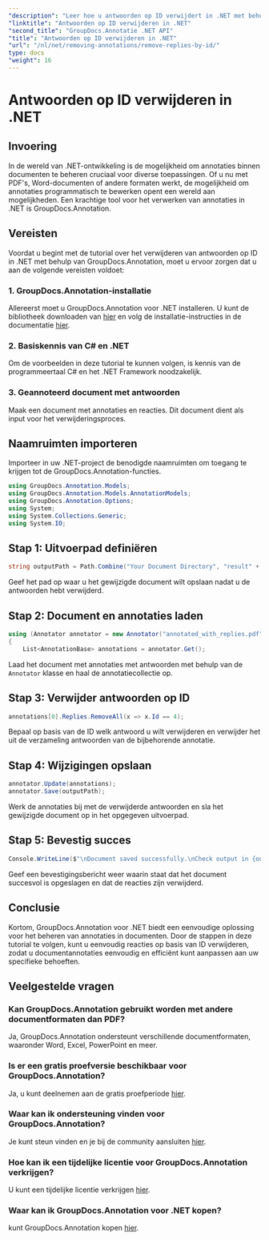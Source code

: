 ```yaml
---
"description": "Leer hoe u antwoorden op ID verwijdert in .NET met behulp van GroupDocs.Annotation. Volg onze stapsgewijze handleiding voor efficiënt beheer van documentannotaties."
"linktitle": "Antwoorden op ID verwijderen in .NET"
"second_title": "GroupDocs.Annotatie .NET API"
"title": "Antwoorden op ID verwijderen in .NET"
"url": "/nl/net/removing-annotations/remove-replies-by-id/"
type: docs
"weight": 16
---
```


# Antwoorden op ID verwijderen in .NET

## Invoering
In de wereld van .NET-ontwikkeling is de mogelijkheid om annotaties binnen documenten te beheren cruciaal voor diverse toepassingen. Of u nu met PDF's, Word-documenten of andere formaten werkt, de mogelijkheid om annotaties programmatisch te bewerken opent een wereld aan mogelijkheden. Een krachtige tool voor het verwerken van annotaties in .NET is GroupDocs.Annotation.
## Vereisten
Voordat u begint met de tutorial over het verwijderen van antwoorden op ID in .NET met behulp van GroupDocs.Annotation, moet u ervoor zorgen dat u aan de volgende vereisten voldoet:
### 1. GroupDocs.Annotation-installatie
Allereerst moet u GroupDocs.Annotation voor .NET installeren. U kunt de bibliotheek downloaden van [hier](https://releases.groupdocs.com/annotation/net/) en volg de installatie-instructies in de documentatie [hier](https://tutorials.groupdocs.com/annotation/net/).
### 2. Basiskennis van C# en .NET
Om de voorbeelden in deze tutorial te kunnen volgen, is kennis van de programmeertaal C# en het .NET Framework noodzakelijk.
### 3. Geannoteerd document met antwoorden
Maak een document met annotaties en reacties. Dit document dient als input voor het verwijderingsproces.

## Naamruimten importeren
Importeer in uw .NET-project de benodigde naamruimten om toegang te krijgen tot de GroupDocs.Annotation-functies.
```csharp
using GroupDocs.Annotation.Models;
using GroupDocs.Annotation.Models.AnnotationModels;
using GroupDocs.Annotation.Options;
using System;
using System.Collections.Generic;
using System.IO;
```
## Stap 1: Uitvoerpad definiëren
```csharp
string outputPath = Path.Combine("Your Document Directory", "result" + Path.GetExtension("input.pdf"));
```
Geef het pad op waar u het gewijzigde document wilt opslaan nadat u de antwoorden hebt verwijderd.
## Stap 2: Document en annotaties laden
```csharp
using (Annotator annotator = new Annotator("annotated_with_replies.pdf"))
{
    List<AnnotationBase> annotations = annotator.Get();
```
Laad het document met annotaties met antwoorden met behulp van de `Annotator` klasse en haal de annotatiecollectie op.
## Stap 3: Verwijder antwoorden op ID
```csharp
annotations[0].Replies.RemoveAll(x => x.Id == 4);
```
Bepaal op basis van de ID welk antwoord u wilt verwijderen en verwijder het uit de verzameling antwoorden van de bijbehorende annotatie.
## Stap 4: Wijzigingen opslaan
```csharp
annotator.Update(annotations);
annotator.Save(outputPath);
```
Werk de annotaties bij met de verwijderde antwoorden en sla het gewijzigde document op in het opgegeven uitvoerpad.
## Stap 5: Bevestig succes
```csharp
Console.WriteLine($"\nDocument saved successfully.\nCheck output in {outputPath}.");
```
Geef een bevestigingsbericht weer waarin staat dat het document succesvol is opgeslagen en dat de reacties zijn verwijderd.

## Conclusie
Kortom, GroupDocs.Annotation voor .NET biedt een eenvoudige oplossing voor het beheren van annotaties in documenten. Door de stappen in deze tutorial te volgen, kunt u eenvoudig reacties op basis van ID verwijderen, zodat u documentannotaties eenvoudig en efficiënt kunt aanpassen aan uw specifieke behoeften.
## Veelgestelde vragen
### Kan GroupDocs.Annotation gebruikt worden met andere documentformaten dan PDF?
Ja, GroupDocs.Annotation ondersteunt verschillende documentformaten, waaronder Word, Excel, PowerPoint en meer.
### Is er een gratis proefversie beschikbaar voor GroupDocs.Annotation?
Ja, u kunt deelnemen aan de gratis proefperiode [hier](https://releases.groupdocs.com/).
### Waar kan ik ondersteuning vinden voor GroupDocs.Annotation?
Je kunt steun vinden en je bij de community aansluiten [hier](https://forum.groupdocs.com/c/annotation/10).
### Hoe kan ik een tijdelijke licentie voor GroupDocs.Annotation verkrijgen?
U kunt een tijdelijke licentie verkrijgen [hier](https://purchase.groupdocs.com/temporary-license/).
### Waar kan ik GroupDocs.Annotation voor .NET kopen?
kunt GroupDocs.Annotation kopen [hier](https://purchase.groupdocs.com/buy).